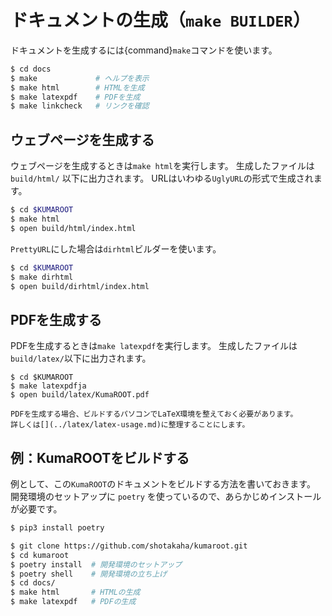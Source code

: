 # ドキュメントの生成（``make BUILDER``）

ドキュメントを生成するには{command}`make`コマンドを使います。

```bash
$ cd docs
$ make             # ヘルプを表示
$ make html        # HTMLを生成
$ make latexpdf    # PDFを生成
$ make linkcheck   # リンクを確認
```

## ウェブページを生成する

ウェブページを生成するときは``make html``を実行します。
生成したファイルは ``build/html/`` 以下に出力されます。
URLはいわゆる``UglyURL``の形式で生成されます。

```bash
$ cd $KUMAROOT
$ make html
$ open build/html/index.html
```

``PrettyURL``にした場合は``dirhtml``ビルダーを使います。

```bash
$ cd $KUMAROOT
$ make dirhtml
$ open build/dirhtml/index.html
```

## PDFを生成する


PDFを生成するときは``make latexpdf``を実行します。
生成したファイルは``build/latex/``以下に出力されます。

```
$ cd $KUMAROOT
$ make latexpdfja
$ open build/latex/KumaROOT.pdf
```

```{note}
PDFを生成する場合、ビルドするパソコンでLaTeX環境を整えておく必要があります。
詳しくは[](../latex/latex-usage.md)に整理することにします。
```

## 例：KumaROOTをビルドする

例として、この``KumaROOT``のドキュメントをビルドする方法を書いておきます。
開発環境のセットアップに ``poetry`` を使っているので、あらかじめインストールが必要です。

```bash
$ pip3 install poetry
```

```bash
$ git clone https://github.com/shotakaha/kumaroot.git
$ cd kumaroot
$ poetry install  # 開発環境のセットアップ
$ poetry shell    # 開発環境の立ち上げ
$ cd docs/
$ make html       # HTMLの生成
$ make latexpdf   # PDFの生成
```

